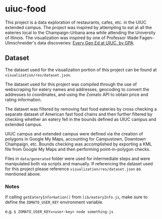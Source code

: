# uiuc-food
This project is a data exploration of restaurants, cafes, etc. in the UIUC extended campus. The project was inspired by attempting to eat at all the eateries local to the Champaign-Urbana area while attending the University of Illinois. The visualization was inspired by one of Professor Wade Fagen-Ulmschneider's data discoveries: [Every Gen Ed at UIUC, by GPA](http://waf.cs.illinois.edu/discovery/every_gen_ed_at_uiuc_by_gpa/).

## Dataset
The dataset used for the visualization portion of this project can be found at `visualization/res/dataset.json`.

The dataset used for this project was compiled through the use of webscraping for eatery names and addresses, geocoding to convert the addresses to coordinates, and using the Zomato API to obtain price and rating information. 

The dataset was filtered by removing fast food eateries by cross checking a separate dataset of American fast food chains and then further filtered by checking whether an eatery fell in the bounds defined as UIUC campus and extended campus. 

UIUC campus and extended campus were defined via the creation of polygons in Google My Maps, accounting for Campustown, Downtown Champaign, etc. Bounds checking was accomplished by exporting a KML file from Google My Maps and then performing point-in-polygon checks.

Files in `data/generated` folder were used for intermediate steps and were manipulated both via scripts and manually. If referencing the dataset used for this project please reference `visualization/res/dataset.json` as mentioned above.

### Notes

If calling `getEateryInformation()` from `lib/eateryInfo.js`, make sure to define the `ZOMATO_USER_KEY` environment variable.

e.g. `$ ZOMATO_USER_KEY=<user-key> node something.js`
